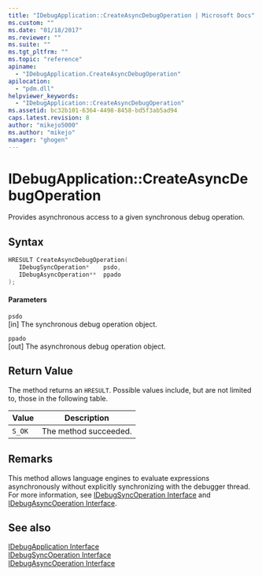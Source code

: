```yaml
---
title: "IDebugApplication::CreateAsyncDebugOperation | Microsoft Docs"
ms.custom: ""
ms.date: "01/18/2017"
ms.reviewer: ""
ms.suite: ""
ms.tgt_pltfrm: ""
ms.topic: "reference"
apiname: 
  - "IDebugApplication.CreateAsyncDebugOperation"
apilocation: 
  - "pdm.dll"
helpviewer_keywords: 
  - "IDebugApplication::CreateAsyncDebugOperation"
ms.assetid: bc32b101-6364-4498-8458-bd5f3ab5ad94
caps.latest.revision: 8
author: "mikejo5000"
ms.author: "mikejo"
manager: "ghogen"
---
```

# IDebugApplication::CreateAsyncDebugOperation
Provides asynchronous access to a given synchronous debug operation.  
  
## Syntax  
  
```cpp
HRESULT CreateAsyncDebugOperation(  
   IDebugSyncOperation*    psdo,  
   IDebugAsyncOperation**  ppado  
);  
```  
  
#### Parameters  
 `psdo`  
 [in] The synchronous debug operation object.  
  
 `ppado`  
 [out] The asynchronous debug operation object.  
  
## Return Value  
 The method returns an `HRESULT`. Possible values include, but are not limited to, those in the following table.  
  
|Value|Description|  
|-----------|-----------------|  
|`S_OK`|The method succeeded.|  
  
## Remarks  
 This method allows language engines to evaluate expressions asynchronously without explicitly synchronizing with the debugger thread. For more information, see [IDebugSyncOperation Interface](../../winscript/reference/idebugsyncoperation-interface.md) and [IDebugAsyncOperation Interface](../../winscript/reference/idebugasyncoperation-interface.md).  
  
## See also  
 [IDebugApplication Interface](../../winscript/reference/idebugapplication-interface.md)   
 [IDebugSyncOperation Interface](../../winscript/reference/idebugsyncoperation-interface.md)   
 [IDebugAsyncOperation Interface](../../winscript/reference/idebugasyncoperation-interface.md)